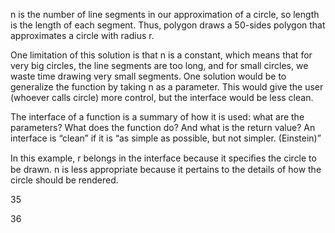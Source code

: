 n is the number of line segments in our approximation of a circle, so length is the length of each segment. Thus, polygon draws a 50-sides polygon that approximates a circle with radius r.

One limitation of this solution is that n is a constant, which means that for very big circles, the line segments are too long, and for small circles, we waste time drawing very small segments. One solution would be to generalize the function by taking n as a parameter. This would give the user (whoever calls circle) more control, but the interface would be less clean.

The interface of a function is a summary of how it is used: what are the parameters? What does the function do? And what is the return value? An interface is “clean” if it is “as simple as possible, but not simpler. (Einstein)”

In this example, r belongs in the interface because it speciﬁes the circle to be drawn. n is less appropriate because it pertains to the details of how the circle should be rendered.

35

36